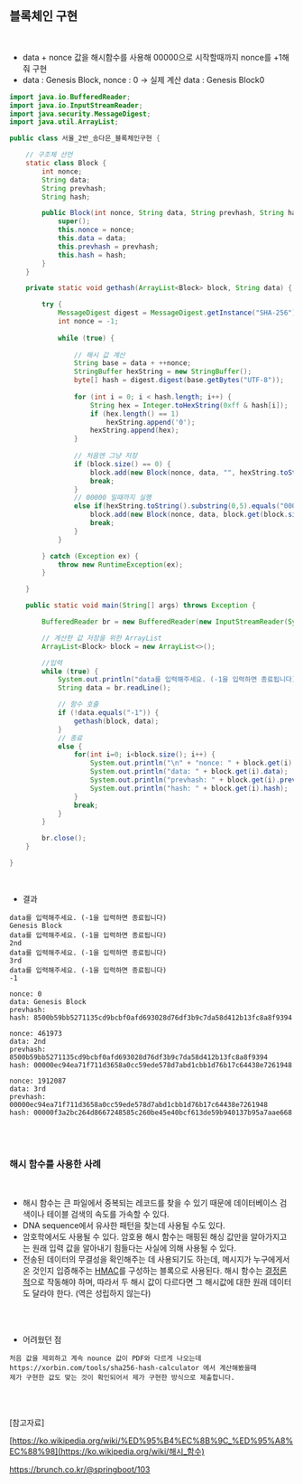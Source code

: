 <h2>블록체인 구현</h2>

<br/>

* data + nonce 값을 해시함수를 사용해 00000으로 시작할때까지 nonce를 +1해줘 구현
* data : Genesis Block, nonce : 0 → 실제 계산 data : Genesis Block0

```java
import java.io.BufferedReader;
import java.io.InputStreamReader;
import java.security.MessageDigest;
import java.util.ArrayList;

public class 서울_2반_송다은_블록체인구현 {

	// 구조체 선언
	static class Block {
		int nonce;
		String data;
		String prevhash;
		String hash;

		public Block(int nonce, String data, String prevhash, String hash) {
			super();
			this.nonce = nonce;
			this.data = data;
			this.prevhash = prevhash;
			this.hash = hash;
		}
	}

	private static void gethash(ArrayList<Block> block, String data) {

		try {
			MessageDigest digest = MessageDigest.getInstance("SHA-256");
			int nonce = -1;
			
			while (true) {
				
				// 해시 값 계산
				String base = data + ++nonce;
				StringBuffer hexString = new StringBuffer();
				byte[] hash = digest.digest(base.getBytes("UTF-8"));
				
				for (int i = 0; i < hash.length; i++) {
					String hex = Integer.toHexString(0xff & hash[i]);
					if (hex.length() == 1)
						hexString.append('0');
					hexString.append(hex);
				}
				
				// 처음엔 그냥 저장
				if (block.size() == 0) {
					block.add(new Block(nonce, data, "", hexString.toString()));
					break;
				}
				// 00000 일때까지 실행
				else if(hexString.toString().substring(0,5).equals("00000")) {
					block.add(new Block(nonce, data, block.get(block.size()-1).hash, hexString.toString()));
					break;
				}
			}

		} catch (Exception ex) {
			throw new RuntimeException(ex);
		}

	}

	public static void main(String[] args) throws Exception {

		BufferedReader br = new BufferedReader(new InputStreamReader(System.in));

		// 계산한 값 저장을 위한 ArrayList
		ArrayList<Block> block = new ArrayList<>();

		//입력
		while (true) {
			System.out.println("data를 입력해주세요. (-1을 입력하면 종료됩니다)");
			String data = br.readLine();

			// 함수 호출
			if (!data.equals("-1")) {
				gethash(block, data);
			}
			// 종료
			else {
				for(int i=0; i<block.size(); i++) {
					System.out.println("\n" + "nonce: " + block.get(i).nonce);
					System.out.println("data: " + block.get(i).data);
					System.out.println("prevhash: " + block.get(i).prevhash);
					System.out.println("hash: " + block.get(i).hash);
				}
				break;
			}
		}

		br.close();
	}

}

```

<br/>

* 결과

```
data를 입력해주세요. (-1을 입력하면 종료됩니다)
Genesis Block
data를 입력해주세요. (-1을 입력하면 종료됩니다)
2nd
data를 입력해주세요. (-1을 입력하면 종료됩니다)
3rd
data를 입력해주세요. (-1을 입력하면 종료됩니다)
-1

nonce: 0
data: Genesis Block
prevhash: 
hash: 8500b59bb5271135cd9bcbf0afd693028d76df3b9c7da58d412b13fc8a8f9394

nonce: 461973
data: 2nd
prevhash: 8500b59bb5271135cd9bcbf0afd693028d76df3b9c7da58d412b13fc8a8f9394
hash: 00000ec94ea71f711d3658a0cc59ede578d7abd1cbb1d76b17c64438e7261948

nonce: 1912087
data: 3rd
prevhash: 00000ec94ea71f711d3658a0cc59ede578d7abd1cbb1d76b17c64438e7261948
hash: 00000f3a2bc264d8667248585c260be45e40bcf613de59b940137b95a7aae668
```

<br/>

<br/>

<h3>해시 함수를 사용한 사례</h3>

<br/>

* 해시 함수는 큰 파일에서 중복되는 레코드를 찾을 수 있기 때문에 데이터베이스 검색이나 테이블 검색의 속도를 가속할 수 있다.
* DNA sequence에서 유사한 패턴을 찾는데 사용될 수도 있다. 
* 암호학에서도 사용될 수 있다. 암호용 해시 함수는 매핑된 해싱 값만을 알아가지고는 원래 입력 값을 알아내기 힘들다는 사실에 의해 사용될 수 있다.
* 전송된 데이터의 무결성을 확인해주는 데 사용되기도 하는데, 메시지가 누구에게서 온 것인지 입증해주는 [HMAC](https://ko.wikipedia.org/w/index.php?title=Hash-based_message_authentication_code&action=edit&redlink=1)를 구성하는 블록으로 사용된다. 해시 함수는 [결정론적](https://ko.wikipedia.org/wiki/결정론적_알고리즘)으로 작동해야 하며, 따라서 두 해시 값이 다르다면 그 해시값에 대한 원래 데이터도 달라야 한다. (역은 성립하지 않는다) 

<br/>

<br/>

* 어려웠던 점

```
처음 값을 제외하고 계속 nounce 값이 PDF와 다르게 나오는데
https://xorbin.com/tools/sha256-hash-calculator 에서 계산해봤을때
제가 구현한 값도 맞는 것이 확인되어서 제가 구현한 방식으로 제출합니다.
```

<br/>

<br/>

[참고자료] 

[https://ko.wikipedia.org/wiki/%ED%95%B4%EC%8B%9C_%ED%95%A8%EC%88%98](https://ko.wikipedia.org/wiki/해시_함수) 

https://brunch.co.kr/@springboot/103
